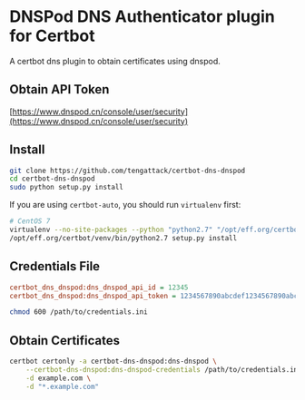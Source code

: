 # DNSPod DNS Authenticator plugin for Certbot

A certbot dns plugin to obtain certificates using dnspod.


## Obtain API Token
[https://www.dnspod.cn/console/user/security](https://www.dnspod.cn/console/user/security)


## Install

```bash
git clone https://github.com/tengattack/certbot-dns-dnspod
cd certbot-dns-dnspod
sudo python setup.py install
```

If you are using `certbot-auto`, you should run `virtualenv` first:

```bash
# CentOS 7
virtualenv --no-site-packages --python "python2.7" "/opt/eff.org/certbot/venv"
/opt/eff.org/certbot/venv/bin/python2.7 setup.py install
```

## Credentials File

```ini
certbot_dns_dnspod:dns_dnspod_api_id = 12345
certbot_dns_dnspod:dns_dnspod_api_token = 1234567890abcdef1234567890abcdef
```

```bash
chmod 600 /path/to/credentials.ini
```


## Obtain Certificates

```bash
certbot certonly -a certbot-dns-dnspod:dns-dnspod \
    --certbot-dns-dnspod:dns-dnspod-credentials /path/to/credentials.ini \
    -d example.com \
    -d "*.example.com"
```
